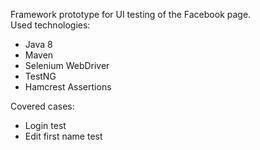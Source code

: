 Framework prototype for UI testing of the Facebook page.<br />
Used technologies:
  - Java 8<br />
  - Maven<br />
  - Selenium WebDriver<br />
  - TestNG<br />
  - Hamcrest Assertions<br />

Covered cases:
- Login test<br />
- Edit first name test
